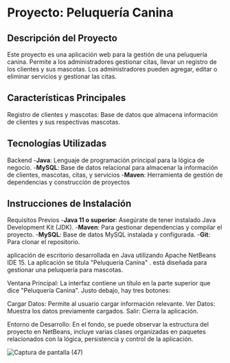 # Proyecto: Peluquería Canina

## Descripción del Proyecto

Este proyecto es una aplicación web para la gestión de una peluquería canina. Permite a los administradores gestionar citas, 
llevar un registro de los clientes y sus mascotas. Los administradores pueden agregar, 
editar o eliminar servicios y gestionar las citas.

## Características Principales
Registro de clientes y mascotas: Base de datos que almacena información de clientes y sus respectivas mascotas.

## Tecnologías Utilizadas
Backend
-**Java**: Lenguaje de programación principal para la lógica de negocio.
-**MySQL**: Base de datos relacional para almacenar la información de clientes, mascotas, citas, y servicios
-**Maven**: Herramienta de gestión de dependencias y construcción de proyectos

## Instrucciones de Instalación
Requisitos Previos
-**Java 11 o superior**: Asegúrate de tener instalado Java Development Kit (JDK).
-**Maven**: Para gestionar dependencias y compilar el proyecto.
-**MySQL**: Base de datos MySQL instalada y configurada.
-**Git**: Para clonar el repositorio.


aplicación de escritorio desarrollada en Java utilizando Apache NetBeans IDE 15. La aplicación se titula "Peluquería Canina" .
está diseñada para gestionar una peluquería para mascotas.

Ventana Principal: La interfaz contiene un título en la parte superior que dice "Peluquería Canina". Justo debajo, hay tres botones:

Cargar Datos: Permite al usuario cargar información relevante.
Ver Datos: Muestra los datos previamente cargados.
Salir: Cierra la aplicación.

Entorno de Desarrollo: En el fondo, se puede observar la estructura del proyecto en NetBeans, incluye varias clases organizadas en paquetes relacionados con la lógica, persistencia y control de la aplicación.


![Captura de pantalla (47)](https://github.com/user-attachments/assets/cd72c716-b1ff-4b95-a83b-b2cbe5fdca17)

